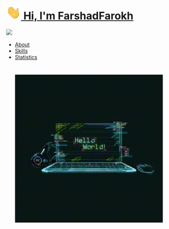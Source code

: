 <h1><img src="./wave.gif" width="40px"><a href="https://github.com/Farshadfaza" target="_blanck"> Hi, I'm FarshadFarokh</a></h1>
<img src="https://readme-typing-svg.herokuapp.com?font=SFMono-Regular&color=1E69DE&size=50&center=true&width=4400&height=450&lines=$_Explore+the+code,+unfold+ideas,+and+dive+into+a+world+of+possibilities!+Your+input+and+questions+are+always+welcome.+Happy+coding!+🖋️💻">
<ul>
    <li><a href="./about.md">About</a></li>
    <li><a href="./skills.md">Skills</a></li>
    <li><a href="./statistics.md">Statistics</a></li>
    <h1><img src="./hello.gif" width="400px"></h1>
    
</ul>
